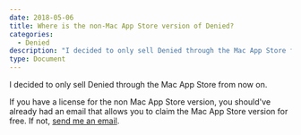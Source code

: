 ```yaml
---
date: 2018-05-06
title: Where is the non-Mac App Store version of Denied? 
categories:
  - Denied 
description: "I decided to only sell Denied through the Mac App Store from now on."
type: Document
---
```

I decided to only sell Denied through the Mac App Store from now on.

If you have a license for the non Mac App Store version, you should've already had an email that allows you to claim the Mac App Store version for free. If not, [send me an email](mailto:support@dangercove.com).
